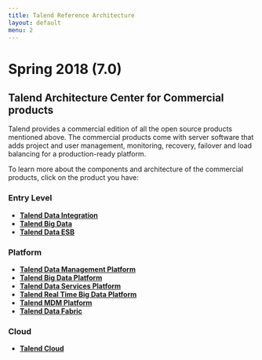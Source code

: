 ```yaml
---
title: Talend Reference Architecture
layout: default
menu: 2
---
```


# Spring 2018 (7.0)

## Talend Architecture Center for Commercial products
Talend provides a commercial edition of all the open source products mentioned above. The commercial products come with server software that adds project and user management, monitoring, recovery, failover and load balancing for a production-ready platform.

To learn more about the components and architecture of the commercial products, click on the product you have:

### Entry Level
- **[Talend Data Integration][talend-data-integration]**
- **[Talend Big Data][talend-big-data]**
- **[Talend Data ESB][talend-esb]**

### Platform
- **[Talend Data Management Platform][talend-data-management-platform]**
- **[Talend Big Data Platform][talend-big-data-platform]**
- **[Talend Data Services Platform][talend-data-services-platform]**
- **[Talend Real Time Big Data Platform][talend-real-time-big-data-platform]**
- **[Talend MDM Platform][talend-mdm-platform]**
- **[Talend Data Fabric][talend-data-fabric]**

### Cloud
- **[Talend Cloud][talend-cloud]**

<!-- links -->
[talend-data-integration]: ./products/commercial/entry/talend-data-integration/index
[talend-big-data-platform]: ./products/commercial/platform/talend-big-data-platform/index
[talend-big-data]: ./products/commercial/entry/talend-big-data/index
[talend-data-fabric]: ./products/commercial/platform/talend-data-fabric/index
[talend-data-integration]: ./products/commercial/entry/talend-data-integration/index
[talend-data-management-platform]: ./products/commercial/platform/talend-data-management-platform/index
[talend-data-services-platform]: ./products/commercial/platform/talend-data-services-platform/index
[talend-esb]: ./products/commercial/entry/talend-esb/index
[talend-mdm-platform]: ./products/commercial/platform/talend-mdm-platform/index
[talend-real-time-big-data-platform]: ./products/commercial/platform/talend-real-time-big-data-platform/index

[talend-cloud]: ./products/commercial/talend-cloud/index
